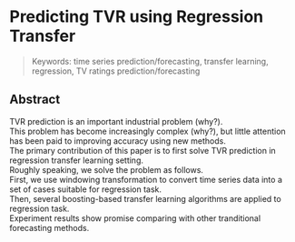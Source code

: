# Predicting TVR using Regression Transfer

> Keywords: time series prediction/forecasting, transfer learning, regression, TV ratings prediction/forecasting

## Abstract
TVR prediction is an important industrial problem (why?).  
This problem has become increasingly complex (why?), but little attention has been paid to improving accuracy using new methods.  
The primary contribution of this paper is to first solve TVR prediction in regression transfer learning setting.  
Roughly speaking, we solve the problem as follows.  
First, we use windowing transformation to convert time series data into a set of cases suitable for regression task.  
Then, several boosting-based transfer learning algorithms are applied to regression task.  
Experiment results show promise comparing with other tranditional forecasting methods.
